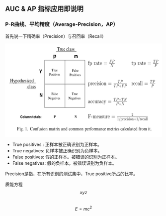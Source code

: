 
## AUC & AP 指标应用即说明

### P-R曲线、平均精度（Average-Precision，AP）  

首先说一下精确率（Precision）与召回率（Recall）  

<img src="https://github.com/QUAFFquaff/gracvity_graph_autoencoders/blob/master/pic_for_md/p_r.jpg?raw=true" width = "550" height = "300" alt="Structure" align=center />  

- True positives : 正样本被正确识别为正样本。
- True negatives: 负样本被正确识别为负样本。 
- False positives: 假的正样本。被错误的识别为正样本。
- False negatives: 假的负样本。被错误识别为负样本。  

Precision是指，在所有识别的测试集中，True positive所占的比率。  

质能方程 $$xyz$$  
$$E=mc^2$$